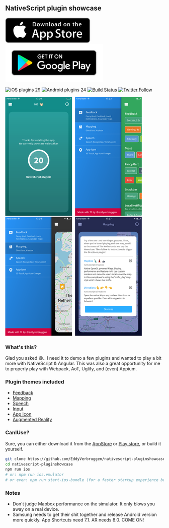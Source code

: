 NativeScript plugin showcase
----------------------------

[![Appstore download][appstore-image]][appstore-url]
[![Playtore download][playstore-image]][playstore-url]

![iOS plugins 29](https://img.shields.io/badge/iOS_plugins-29-blue.svg)
![Android plugins 24](https://img.shields.io/badge/Android_plugins-24-brightgreen.svg)
[![Build Status][build-status]][build-url]
[![Twitter Follow][twitter-image]][twitter-url]


[appstore-image]:screenshots/apple-appstore-badge.svg
[appstore-url]:https://itunes.apple.com/WebObjects/MZStore.woa/wa/viewSoftware?id=1281334006
[playstore-image]:screenshots/google-playstore-badge.svg
[playstore-url]:https://play.google.com/store/apps/details?id=org.nativescript.pluginshowcase
[build-status]:https://travis-ci.org/EddyVerbruggen/nativescript-pluginshowcase.svg?branch=master
[build-url]:https://travis-ci.org/EddyVerbruggen/nativescript-pluginshowcase
[build-status]:https://travis-ci.org/EddyVerbruggen/nativescript-pluginshowcase.svg?branch=master
[build-url]:https://travis-ci.org/EddyVerbruggen/nativescript-pluginshowcase
[twitter-image]:https://img.shields.io/twitter/follow/eddyverbruggen.svg?style=social&label=Follow%20me
[twitter-url]:https://twitter.com/eddyverbruggen

<img src="screenshots/ios/01-home.png" height="378px" /> <img src="screenshots/ios/02-feedback-menu.png" height="378px" /> <img src="screenshots/ios/03-mapping-menu.png" height="378px" /> <img src="screenshots/ios/04-mapping-info.png" height="378px" />

### What's this?
Glad you asked 😄.. I need it to demo a few plugins and wanted to play a bit more with NativeScript & Angular.
This was also a great opportunity for me to properly play with Webpack, AoT, Uglify, and (even) Appium.

### Plugin themes included
- [Feedback](app/feedback/)
- [Mapping](app/mapping/)
- [Speech](app/speech/)
- [Input](app/input/)
- [App Icon](app/appicon/)
- [Augmented Reality](app/ar/)


### CanIUse?
Sure, you can either download it from the [AppStore](https://itunes.apple.com/WebObjects/MZStore.woa/wa/viewSoftware?id=1281334006) or [Play store](https://play.google.com/store/apps/details?id=org.nativescript.pluginshowcase), or build it yourself.

```bash
git clone https://github.com/EddyVerbruggen/nativescript-pluginshowcase
cd nativescript-pluginshowcase
npm run ios
# or: npm run ios.emulator
# or even: npm run start-ios-bundle (for a faster startup experience because of Webpack with Uglify)
```

### Notes
* Don't judge Mapbox performance on the simulator. It only blows you away on a real device.
* Samsung needs to get their shit together and release Android version more quickly. App Shortcuts need 7.1. AR needs 8.0. COME ON!